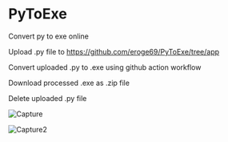 # PyToExe
Convert py to exe online 

Upload .py file to https://github.com/eroge69/PyToExe/tree/app

Convert uploaded .py to .exe using github action workflow

Download processed .exe as .zip file

Delete uploaded .py file

![Capture](https://github.com/user-attachments/assets/88973b2b-3f90-45ce-8df6-be2df3b734e0)

![Capture2](https://github.com/user-attachments/assets/4da78cbb-4398-49a2-a2ed-2e908ba78a93)

